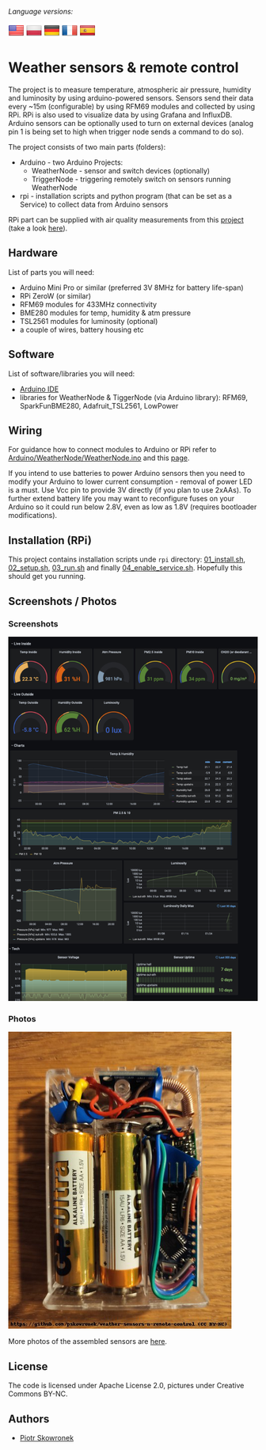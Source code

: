 _Language versions:_

[![EN](https://github.com/pskowronek/weather-sensors-n-remote-control/raw/main/www/flags/lang-US.png)](https://github.com/pskowronek/weather-sensors-n-remote-control) 
[![PL](https://github.com/pskowronek/weather-sensors-n-remote-control/raw/main/www/flags/lang-PL.png)](https://translate.googleusercontent.com/translate_c?sl=en&tl=pl&u=https://github.com/pskowronek/weather-sensors-n-remote-control)
[![DE](https://github.com/pskowronek/weather-sensors-n-remote-control/raw/main/www/flags/lang-DE.png)](https://translate.googleusercontent.com/translate_c?sl=en&tl=de&u=https://github.com/pskowronek/weather-sensors-n-remote-control)
[![FR](https://github.com/pskowronek/weather-sensors-n-remote-control/raw/main/www/flags/lang-FR.png)](https://translate.googleusercontent.com/translate_c?sl=en&tl=fr&u=https://github.com/pskowronek/weather-sensors-n-remote-control)
[![ES](https://github.com/pskowronek/weather-sensors-n-remote-control/raw/main/www/flags/lang-ES.png)](https://translate.googleusercontent.com/translate_c?sl=en&tl=es&u=https://github.com/pskowronek/weather-sensors-n-remote-control)

# Weather sensors & remote control

The project is to measure temperature, atmospheric air pressure, humidity and luminosity by using arduino-powered sensors. Sensors send their data every ~15m (configurable) by using RFM69 modules and collected by using RPi. RPi is also used to visualize data by using Grafana and InfluxDB. Arduino sensors can be optionally used to turn on external devices (analog pin 1 is being set to high when trigger node sends a command to do so).

The project consists of two main parts (folders):

- Arduino - two Arduino Projects:
	- WeatherNode - sensor and switch devices (optionally)
	- TriggerNode - triggering remotely switch on sensors running WeatherNode
- rpi - installation scripts and python program (that can be set as a Service) to collect data from Arduino sensors

RPi part can be supplied with air quality measurements from this [project](https://github.com/pskowronek/home-air-quality-and-assistant) (take a look [here](https://github.com/pskowronek/home-air-quality-and-assistant/blob/master/influxdb-reporting.sh)).

## Hardware

List of parts you will need:

- Arduino Mini Pro or similar (preferred 3V 8MHz for battery life-span)
- RPi ZeroW (or similar)
- RFM69 modules for 433MHz connectivity
- BME280 modules for temp, humidity & atm pressure
- TSL2561 modules for luminosity (optional)
- a couple of wires, battery housing etc

## Software

List of software/libraries you will need:

- [Arduino IDE](https://www.arduino.cc/en/software)
- libraries for WeatherNode & TiggerNode (via Arduino library): RFM69, SparkFunBME280, Adafruit_TSL2561, LowPower

## Wiring

For guidance how to connect modules to Arduino or RPi refer to [Arduino/WeatherNode/WeatherNode.ino](https://github.com/pskowronek/weather-sensors-n-remote-control/blob/main/arduino/WeatherNode/WeatherNode.ino) and this [page](https://rpi-rfm69.readthedocs.io/en/latest/hookup.html).

If you intend to use batteries to power Arduino sensors then you need to modify your Arduino to lower current consumption - removal of power LED is a must. Use Vcc pin to provide 3V directly (if you plan to use 2xAAs).
To further extend battery life you may want to reconfigure fuses on your Arduino so it could run below 2.8V, even as low as 1.8V (requires bootloader modifications).

## Installation (RPi)

This project contains installation scripts unde `rpi` directory: [01_install.sh](../tree/master/rpi/01_install.sh), [02_setup.sh](../tree/master/rpi/02_setup.sh),
[03_run.sh](../tree/master/rpi/03_run.sh) and finally [04_enable_service.sh](../tree/master/rpi/04_enable_service.sh). Hopefully this should get you running.

## Screenshots / Photos

### Screenshots
![Screenshots](https://github.com/pskowronek/weather-sensors-n-remote-control/raw/main/www/screenshots/grafana.jpg)


### Photos
[![Assembled](https://github.com/pskowronek/weather-sensors-n-remote-control/raw/main/www/assembled/03.jpg)](https://pskowronek.github.io/weather-sensors-n-remote-control/www/assembled/index.html "Photos of assembled sensors, triggers etc")

More photos of the assembled sensors are [here](https://pskowronek.github.io/weather-sensors-n-remote-control/www/assembled/index.html "Photos of assembled sensors, triggers etc").


## License

The code is licensed under Apache License 2.0, pictures under Creative Commons BY-NC.

## Authors

- [Piotr Skowronek](https://github.com/pskowronek)
